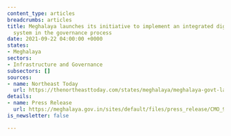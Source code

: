 ```yaml
---
content_type: articles
breadcrumbs: articles
title: Meghalaya launches its initiative to implement an integrated digital service
  system in the governance process
date: 2021-09-22 04:00:00 +0000
states:
- Meghalaya
sectors:
- Infrastructure and Governance
subsectors: []
sources:
- name: Northeast Today
  url: https://thenortheasttoday.com/states/meghalaya/meghalaya-govt-launches-framework-to-implement-integrated/cid5066258.htm
details:
- name: Press Release
  url: https://meghalaya.gov.in/sites/default/files/press_release/CMO_91.pdf
is_newsletter: false

---
```


